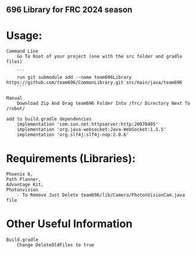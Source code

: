 ## 696 Library for FRC 2024 season

# Usage: 
    Command Line
        Go To Root of your project (one with the src folder and gradle files)

        ``` 
        run git submodule add --name team696Library https://github.com/team696/CommonLibrary.git src/main/java/team696 
        ```

    Manual 
        Download Zip And Drag team696 Folder Into /frc/ Directory Next To /robot/

    add to build.gradle dependencies
        implementation 'com.sun.net.httpserver:http:20070405'
        implementation 'org.java-websocket:Java-WebSocket:1.5.5'
        implementation 'org.slf4j:slf4j-nop:2.0.6'

# Requirements (Libraries):
    Phoenix 6,
    Path Planner,
    Advantage Kit,
    Photonvision 
        - To Remove Just Delete team696/lib/Camera/PhotonVisionCam.java file

# Other Useful Information
    Build.gradle
        Change DeleteOldFiles to true
        
